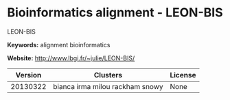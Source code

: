 # Bioinformatics alignment - LEON-BIS

LEON-BIS

**Keywords:** alignment bioinformatics

**Website:** <http://www.lbgi.fr/~julie/LEON-BIS/>

| Version | Clusters | License |
| ------- | -------- | ------- |
| 20130322 | bianca irma milou rackham snowy | None |
